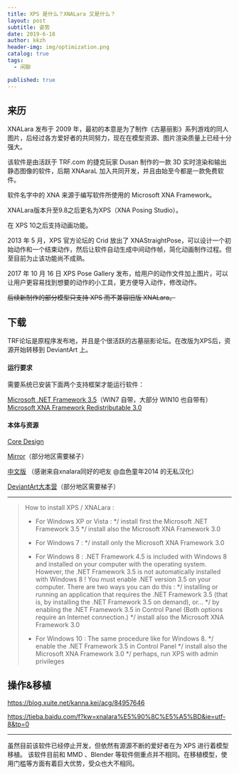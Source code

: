```yaml
---
title: XPS 是什么？XNALara 又是什么？
layout: post
subtitle: 姿势
date: 2019-6-18
author: kkzh
header-img: img/optimization.png
catalog: true
tags:
  - 闲聊

published: true
---
```


## 来历

XNALara 发布于 2009 年，最初的本意是为了制作《古墓丽影》系列游戏的同人图片，后经过各方爱好者的共同努力，现在在模型资源、图片渲染质量上已经十分强大。

该软件是由活跃于 TRF.com 的捷克玩家 Dusan 制作的一款 3D 实时渲染和输出静态图像的软件，后期 XNAaraL 加入共同开发，并且由始至今都是一款免费软件。

软件名字中的 XNA 来源于编写软件所使用的 Microsoft XNA Framework。 


 XNALara版本升至9.8之后更名为XPS（XNA Posing Studio）。
 
 在 XPS 10之后支持动画功能。
 
 2013 年 5 月，XPS 官方论坛的 Crid 放出了 XNAStraightPose，可以设计一个初始动作和一个结束动作，然后让软件自动生成中间动作帧，简化动画制作过程。但至目前为止该功能尚不成熟。
 
 2017 年 10 月 16 日 XPS Pose Gallery 发布，给用户的动作文件加上图片，可以让用户更容易找到想要的动作的小工具，更方便导入动作，修改动作。
 
 ~~后续新制作的部分模型只支持 XPS 而不兼容旧版 XNALara。~~





## 下载

TRF论坛是原程序发布地，并且是个很活跃的古墓丽影论坛。在改版为XPS后，资源开始转移到 DeviantArt 上。

#### 运行要求

需要系统已安装下面两个支持框架才能运行软件：

[Microsoft .NET Framework 3.5](https://www.microsoft.com/zh-CN/download/details.aspx?id=21)（WIN7 自带，大部分 WIN10 也自带有）</br>
[Microsoft XNA Framework Redistributable 3.0](https://www.microsoft.com/en-us/download/details.aspx?id=22588)



#### 本体与资源

[Core Design](http://www.core-design.com/community_xps.html) 

[Mirror](https://www55.zippyshare.com/v/GjzNLcMz/file.html)（部分地区需要梯子）

[中文版](https://pan.baidu.com/s/15wHKBsrgdVfL18re7wgGkA) （感谢来自xnalara同好的吧友 @血色童年2014 的无私汉化）

[DeviantArt大本营](https://www.deviantart.com/xnalaraitalia)（部分地区需要梯子）


----------


> How to install XPS / XNALara :
> 
> - For Windows XP or Vista :
> */ install first the Microsoft .NET Framework 3.5
> */ install also the Microsoft XNA Framework 3.0
> 
> - For Windows 7 :
> */ install only the Microsoft XNA Framework 3.0
> 
> - For Windows 8 : .NET Framework 4.5 is included with Windows 8 and installed on your computer with the operating system. However, the
> .NET Framework 3.5 is not automatically installed with Windows 8 ! You
> must enable .NET version 3.5 on your computer. There are two ways you
> can do this :
> */ installing or running an application that requires the .NET Framework 3.5 (that is, by installing the .NET Framework 3.5 on
> demand), or...
> */ by enabling the .NET Framework 3.5 in Control Panel (Both options require an Internet connection.)
> */ install also the Microsoft XNA Framework 3.0
> 
> - For Windows 10 : The same procedure like for Windows 8.
> */ enable the .NET Framework 3.5 in Control Panel
> */ install also the Microsoft XNA Framework 3.0
> */ perhaps, run XPS with admin privileges



## 操作&移植

https://blog.xuite.net/kanna.kei/acg/84957646  

https://tieba.baidu.com/f?kw=xnalara%E5%90%8C%E5%A5%BD&ie=utf-8&tp=0

----------





虽然目前该软件已经停止开发，但依然有源源不断的爱好者在为 XPS 进行着模型移植。
该软件目前和 MMD 、Blender 等软件侧重点并不相同。在移植模型，使用门槛等方面有着巨大优势，受众也大不相同。